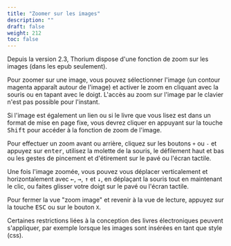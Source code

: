 ```yaml
---
title: "Zoomer sur les images"
description: ""
draft: false
weight: 212
toc: false
---
```

Depuis la version 2.3, Thorium dispose d'une fonction de zoom sur les images (dans les epub seulement).

Pour zoomer sur une image, vous pouvez sélectionner l'image (un contour magenta apparaît autour de l'image) et activer le zoom en cliquant avec la souris ou en tapant avec le doigt. L'accès au zoom sur l'image par le clavier n'est pas possible pour l'instant.

Si l'image est également un lien ou si le livre que vous lisez est dans un format de mise en page fixe, vous devrez cliquer en appuyant sur la touche <kbd>Shift</kbd> pour accéder à la fonction de zoom de l'image.

Pour effectuer un zoom avant ou arrière, cliquez sur les boutons `+` ou `-` et appuyez sur <kbd>enter</kbd>, utilisez la molette de la souris, le défilement haut et bas ou les gestes de pincement et d'étirement sur le pavé ou l'écran tactile.

Une fois l'image zoomée, vous pouvez vous déplacer verticalement et horizontalement avec <kbd>&larr;</kbd>, <kbd>&rarr;</kbd>, <kbd>&uarr;</kbd> et <kbd>&darr;</kbd>, en déplaçant la souris tout en maintenant le clic, ou faites glisser votre doigt sur le pavé ou l'écran tactile.

Pour fermer la vue "zoom image" et revenir à la vue de lecture, appuyez sur la touche <kbd>ESC</kbd> ou sur le bouton `X`.

Certaines restrictions liées à la conception des livres électroniques peuvent s'appliquer, par exemple lorsque les images sont insérées en tant que style (css).